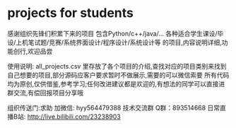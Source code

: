 # projects for students

感谢组织先锋们积累下来的项目
包含Python/c++/java/...
各种适合学生课设/毕设/上机笔试题/竞赛/系统界面设计/程序设计/系统设计等 的项目,内容说明详细,功能创行,欢迎品尝

使用说明:
all_projects.csv 里存放了各个项目的介绍,查找对应的项目类别来找到自己想要的项目,部分源码应客户要求暂时不做展示,需要的可以微信索要
所有代码均为原创,仅供借鉴,参考学习;任何改进建议都是欢迎的,有想法的同学可以直接进群交流,有偿回报项目分享哦

组织传送门:求助 加微信: hyy564479388   技术交流群 Q群：893514668
日常直播B站: http://live.bilibili.com/23238903

